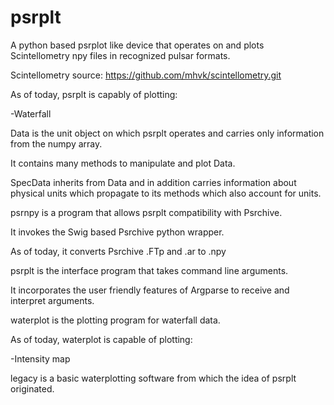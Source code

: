 # psrplt
A python based psrplot like device that operates on and plots 
Scintellometry npy files in recognized pulsar formats.

Scintellometry source: https://github.com/mhvk/scintellometry.git


As of today, psrplt is capably of plotting:

-Waterfall


Data is the unit object on which psrplt operates and carries only 
information from the numpy array.

It contains many methods to manipulate and plot Data.


SpecData inherits from Data and in addition carries information about physical units 
which propagate to its methods which also account for units.


psrnpy is a program that allows psrplt compatibility with Psrchive.

It invokes the Swig based Psrchive python wrapper.

As of today, it converts Psrchive .FTp and .ar to .npy


psrplt is the interface program that takes command line arguments.

It incorporates the user friendly features of Argparse to receive and interpret arguments.


waterplot is the plotting program for waterfall data.

As of today, waterplot is capable of plotting:

-Intensity map


legacy is a basic waterplotting software from which the idea of psrplt originated.
